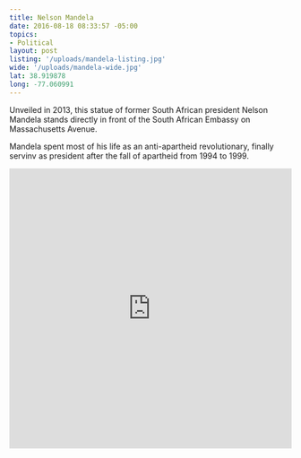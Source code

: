 ```yaml
---
title: Nelson Mandela
date: 2016-08-18 08:33:57 -05:00
topics:
- Political
layout: post
listing: '/uploads/mandela-listing.jpg'
wide: '/uploads/mandela-wide.jpg'
lat: 38.919878
long: -77.060991
---
```

Unveiled in 2013, this statue of former South African president Nelson Mandela stands directly in front of the South African Embassy on Massachusetts Avenue.

Mandela spent most of his life as an anti-apartheid revolutionary, finally servinv as president after the fall of apartheid from 1994 to 1999.

<!-- more -->
<iframe width='100%' height='500px' frameBorder='0' src='https://a.tiles.mapbox.com/v4/dai.nh278b2d/attribution,zoompan.html?access_token=pk.eyJ1IjoiZGFpIiwiYSI6IkZsZ0hqcDAifQ.xT3JeLA3cXqgN3HBwoxgAA#19/{{ post.lat }}/{{ post.long }}'></iframe>
